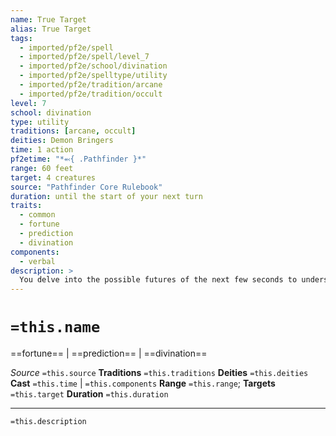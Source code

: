 ```yaml
---
name: True Target
alias: True Target
tags:
  - imported/pf2e/spell
  - imported/pf2e/spell/level_7
  - imported/pf2e/school/divination
  - imported/pf2e/spelltype/utility
  - imported/pf2e/tradition/arcane
  - imported/pf2e/tradition/occult
level: 7
school: divination
type: utility
traditions: [arcane, occult]
deities: Demon Bringers
time: 1 action
pf2etime: "*⬻{ .Pathfinder }*"
range: 60 feet
target: 4 creatures
source: "Pathfinder Core Rulebook"
duration: until the start of your next turn
traits:
  - common
  - fortune
  - prediction
  - divination
components:
  - verbal
description: >
  You delve into the possible futures of the next few seconds to understand all the ways your foe might avoid harm, then cast out a vision of that future to those around you. Designate a creature. The first time each target makes an attack roll against that creature during true target's duration, the attacker rolls twice and uses the better result. The attacker also ignores circumstance penalties to the attack roll and any flat check required due to the designated creature being [[Concealed]] or [[Hidden]].
---
```

# `=this.name`
==fortune== | ==prediction== | ==divination==

*Source* `=this.source`
**Traditions** `=this.traditions`
**Deities** `=this.deities`
**Cast** `=this.time` | `=this.components`
**Range** `=this.range`; **Targets** `=this.target`
**Duration** `=this.duration`

***
`=this.description`